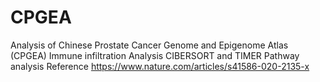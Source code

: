 # CPGEA
Analysis of Chinese Prostate Cancer Genome and Epigenome Atlas (CPGEA)
Immune infiltration Analysis CIBERSORT and TIMER
Pathway analysis
Reference
https://www.nature.com/articles/s41586-020-2135-x
